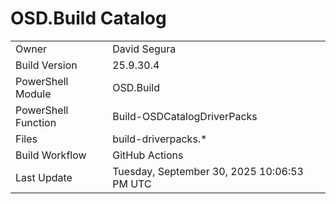 ﻿# OSD.Build Catalog

| | |
|-|-|
| Owner | David Segura |
| Build Version | 25.9.30.4 |
| PowerShell Module | OSD.Build |
| PowerShell Function | Build-OSDCatalogDriverPacks |
| Files | build-driverpacks.* |
| Build Workflow | GitHub Actions |
| Last Update | Tuesday, September 30, 2025 10:06:53 PM UTC |
